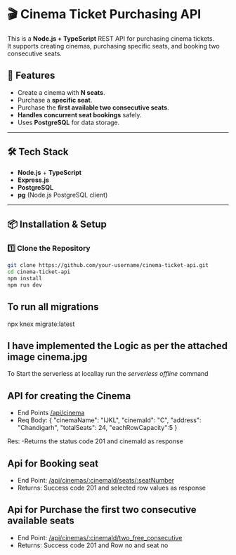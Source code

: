 # 🎬 Cinema Ticket Purchasing API

This is a **Node.js + TypeScript** REST API for purchasing cinema tickets.  
It supports creating cinemas, purchasing specific seats, and booking two consecutive seats.

## 🚀 Features
- Create a cinema with **N seats**.
- Purchase a **specific seat**.
- Purchase the **first available two consecutive seats**.
- **Handles concurrent seat bookings** safely.
- Uses **PostgreSQL** for data storage.

---

## 🛠️ Tech Stack
- **Node.js** + **TypeScript**
- **Express.js**
- **PostgreSQL**
- **pg** (Node.js PostgreSQL client)

---

## 📦 Installation & Setup

### **1️⃣ Clone the Repository**
```sh
git clone https://github.com/your-username/cinema-ticket-api.git
cd cinema-ticket-api
npm install
npm run dev
```

## To run all migrations
npx knex migrate:latest

## I have implemented the Logic as per the attached image cinema.jpg
To Start the serverless at locallay run the *serverless offline* command
## API for creating the Cinema
- End Points [/api/cinema](http://localhost:3000/dev/cinemas)
- Req Body: 
{
    "cinemaName": "IJKL",
    "cinemaId": "C",
    "address": "Chandigarh",
    "totalSeats": 24,
    "eachRowCapacity":5
}

Res:
-Returns the status code 201 and cinemaId as response  

## Api for Booking seat
- End Point: [/api/cinemas/:cinemaId/seats/:seatNumber](http://localhost:3000/dev/cinemas/:cinemaId/:seatNumber)
- Returns: Success code 201 and selected row values as response

## Api for Purchase the first two consecutive available seats
- End Point: [/api/cinemas/:cinemaId/two_free_consecutive](http://localhost:3000/dev/cinemas/{cinemaId}/two_free_consecutive)
- Returns: Success code 201 and Row no and seat no
